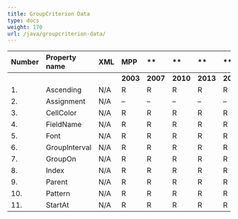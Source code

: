 ```yaml
---
title: GroupCriterion Data
type: docs
weight: 170
url: /java/groupcriterion-data/
---
```


|**Number** |**Property name** |**XML** |**MPP** |** |** |**  |** |** |**Comments** |
| :- | :- | :- | :- | :- | :- | :- | :- | :- | :- |
| | | |**2003** |**2007** |**2010** |**2013** |**2016** |**2019** | |
|1. |Ascending |N/A |R |R |R |R |R |R | |
|2. |Assignment |N/A |– |– |– |– |– |– | |
|3. |CellColor |N/A |R |R |R |R |R |R | |
|4. |FieldName |N/A |R |R |R |R |R |R | |
|5. |Font |N/A |R |R |R |R |R |R | |
|6. |GroupInterval |N/A |R |R |R |R |R |R | |
|7. |GroupOn |N/A |R |R |R |R |R |R | |
|8. |Index|N/A |R |R |R |R |R |R | |
|9. |Parent|N/A |R |R |R |R |R |R | |
|10. |Pattern|N/A |R |R |R |R |R |R | |
|11. |StartAt|N/A |R |R |R |R |R |R | |


